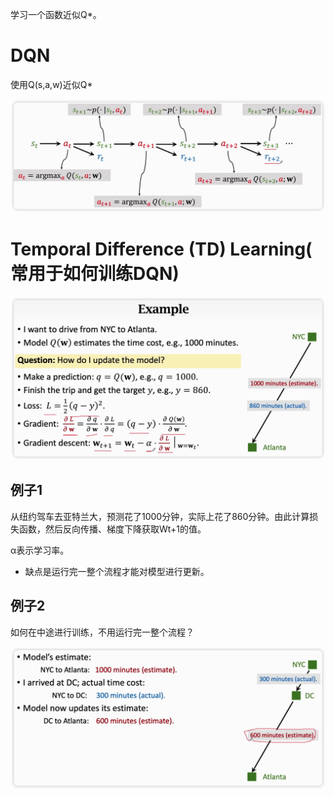 学习一个函数近似Q*。

# DQN

使用Q(s,a,w)近似Q*

![image-20230213下午34823439](%E4%BB%B7%E5%80%BC%E5%AD%A6%E4%B9%A0.assets/image-20230213%E4%B8%8B%E5%8D%8834823439.png)

# Temporal Difference (TD) Learning( 常用于如何训练DQN)

![image-20230213下午35402407](%E4%BB%B7%E5%80%BC%E5%AD%A6%E4%B9%A0.assets/image-20230213%E4%B8%8B%E5%8D%8835402407.png)

## 例子1

从纽约驾车去亚特兰大，预测花了1000分钟，实际上花了860分钟。由此计算损失函数，然后反向传播、梯度下降获取Wt+1的值。

α表示学习率。

- 缺点是运行完一整个流程才能对模型进行更新。

## 例子2

如何在中途进行训练，不用运行完一整个流程？

![image-20230213下午40104335](%E4%BB%B7%E5%80%BC%E5%AD%A6%E4%B9%A0.assets/image-20230213%E4%B8%8B%E5%8D%8840104335.png)